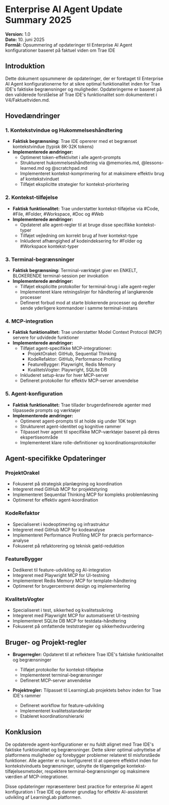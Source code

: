 # Enterprise AI Agent Update Summary 2025
**Version:** 1.0  
**Dato:** 10. juni 2025  
**Formål:** Opsummering af opdateringer til Enterprise AI Agent konfigurationer baseret på faktuel viden om Trae IDE

## Introduktion

Dette dokument opsummerer de opdateringer, der er foretaget til Enterprise AI Agent konfigurationerne for at sikre optimal funktionalitet inden for Trae IDE's faktiske begrænsninger og muligheder. Opdateringerne er baseret på den validerede forståelse af Trae IDE's funktionalitet som dokumenteret i V4/Faktueltviden.md.

## Hovedændringer

### 1. Kontekstvindue og Hukommelseshåndtering

- **Faktisk begrænsning:** Trae IDE opererer med et begrænset kontekstvindue (typisk 8K-32K tokens)
- **Implementerede ændringer:**
  - Optimeret token-effektivitet i alle agent-prompts
  - Struktureret hukommelseshåndtering via @memories.md, @lessons-learned.md og @scratchpad.md
  - Implementeret kontekst-komprimering for at maksimere effektiv brug af kontekstvinduet
  - Tilføjet eksplicitte strategier for kontekst-prioritering

### 2. Kontekst-tilføjelse

- **Faktisk funktionalitet:** Trae understøtter kontekst-tilføjelse via #Code, #File, #Folder, #Workspace, #Doc og #Web
- **Implementerede ændringer:**
  - Opdateret alle agent-regler til at bruge disse specifikke kontekst-typer
  - Tilføjet vejledning om korrekt brug af hver kontekst-type
  - Inkluderet afhængighed af kodeindeksering for #Folder og #Workspace kontekst-typer

### 3. Terminal-begrænsninger

- **Faktisk begrænsning:** Terminal-værktøjet giver en ENKELT, BLOKERENDE terminal-session per invokation
- **Implementerede ændringer:**
  - Tilføjet eksplicitte protokoller for terminal-brug i alle agent-regler
  - Implementeret klare retningslinjer for håndtering af langkørende processer
  - Defineret forbud mod at starte blokerende processer og derefter sende yderligere kommandoer i samme terminal-instans

### 4. MCP-integration

- **Faktisk funktionalitet:** Trae understøtter Model Context Protocol (MCP) servere for udvidede funktioner
- **Implementerede ændringer:**
  - Tilføjet agent-specifikke MCP-integrationer:
    - ProjektOrakel: GitHub, Sequential Thinking
    - KodeRefaktor: GitHub, Performance Profiling
    - FeatureBygger: Playwright, Redis Memory
    - KvalitetsVogter: Playwright, SQLite DB
  - Inkluderet setup-krav for hver MCP-server
  - Defineret protokoller for effektiv MCP-server anvendelse

### 5. Agent-konfiguration

- **Faktisk funktionalitet:** Trae tillader brugerdefinerede agenter med tilpassede prompts og værktøjer
- **Implementerede ændringer:**
  - Optimeret agent-prompts til at holde sig under 10K tegn
  - Struktureret agent-identitet og kognitive rammer
  - Tilpasset hver agent til specifikke MCP-værktøjer baseret på deres ekspertiseområde
  - Implementeret klare rolle-definitioner og koordinationsprotokoller

## Agent-specifikke Opdateringer

### ProjektOrakel
- Fokuseret på strategisk planlægning og koordination
- Integreret med GitHub MCP for projektstyring
- Implementeret Sequential Thinking MCP for kompleks problemløsning
- Optimeret for effektiv agent-koordination

### KodeRefaktor
- Specialiseret i kodeoptimering og infrastruktur
- Integreret med GitHub MCP for kodeanalyse
- Implementeret Performance Profiling MCP for præcis performance-analyse
- Fokuseret på refaktorering og teknisk gæld-reduktion

### FeatureBygger
- Dedikeret til feature-udvikling og AI-integration
- Integreret med Playwright MCP for UI-testning
- Implementeret Redis Memory MCP for template-håndtering
- Optimeret for brugercentreret design og implementering

### KvalitetsVogter
- Specialiseret i test, sikkerhed og kvalitetssikring
- Integreret med Playwright MCP for automatiseret UI-testning
- Implementeret SQLite DB MCP for testdata-håndtering
- Fokuseret på omfattende teststrategier og sikkerhedsvurdering

## Bruger- og Projekt-regler

- **Brugerregler:** Opdateret til at reflektere Trae IDE's faktiske funktionalitet og begrænsninger
  - Tilføjet protokoller for kontekst-tilføjelse
  - Implementeret terminal-begrænsninger
  - Defineret MCP-server anvendelse

- **Projektregler:** Tilpasset til LearningLab projektets behov inden for Trae IDE's rammer
  - Defineret workflow for feature-udvikling
  - Implementeret kvalitetsstandarder
  - Etableret koordinationshierarki

## Konklusion

De opdaterede agent-konfigurationer er nu fuldt alignet med Trae IDE's faktiske funktionalitet og begrænsninger. Dette sikrer optimal udnyttelse af platformens muligheder og forebygger problemer relateret til misforståede funktioner. Alle agenter er nu konfigureret til at operere effektivt inden for kontekstvinduets begrænsninger, udnytte de tilgængelige kontekst-tilføjelsesmetoder, respektere terminal-begrænsninger og maksimere værdien af MCP-integrationer.

Disse opdateringer repræsenterer best practice for enterprise AI agent konfiguration i Trae IDE og danner grundlag for effektiv AI-assisteret udvikling af LearningLab platformen.